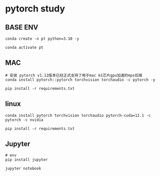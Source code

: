 # pytorch study

## BASE ENV
```shell
conda create -n pt python=3.10 -y

conda activate pt
```

## MAC
```shell
# 安装 pytorch v1.12版本已经正式支持了用于mac m1芯片gpu加速的mps后端
conda install pytorch::pytorch torchvision torchaudio -c pytorch -y

pip install -r requirements.txt
```

## linux
```shell
conda install pytorch torchvision torchaudio pytorch-cuda=12.1 -c pytorch -c nvidia

pip install -r requirements.txt
```

## Jupyter
```shell
# env
pip install jupyter
```
```shell
jupyter notebook
```